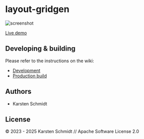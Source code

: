 # layout-gridgen

![screenshot](https://raw.githubusercontent.com/thi-ng/umbrella/develop/assets/examples/layout-gridgen.png)

[Live demo](http://demo.thi.ng/umbrella/layout-gridgen/)

## Developing & building

Please refer to the instructions on the wiki:

- [Development](https://github.com/thi-ng/umbrella/wiki/Development-mode-for-examples-using-thi.ng-meta%E2%80%90css)
- [Production build](https://github.com/thi-ng/umbrella/wiki/Example-build-instructions)

## Authors

- Karsten Schmidt

## License

&copy; 2023 - 2025 Karsten Schmidt // Apache Software License 2.0
